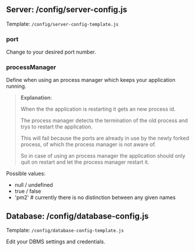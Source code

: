 ## Server: /config/server-config.js

Template: `/config/server-config-template.js`


### port

Change to your desired port number.


### processManager

Define when using an process manager which keeps your application running.

> **Explanation**:
>
> When the the application is restarting it gets an new process id.
>
> The process manager detects the termination of the old process and trys to restart the application.
>
> This will fail because the ports are already in use by the newly forked process, of which the process manager is not aware of.
>
> So in case of using an process manager the application should only quit on restart and let the process manager restart it.

Possible values:
* null / undefined
* true / false
* 'pm2' # currently there is no distinction between any given names


## Database: /config/database-config.js

Template: `/config/database-config-template.js`

Edit your DBMS settings and credentials.